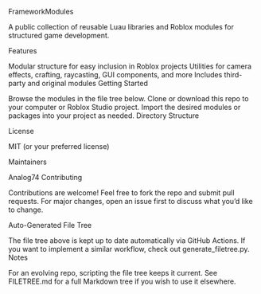 FrameworkModules

A public collection of reusable Luau libraries and Roblox modules for structured game development.

Features

Modular structure for easy inclusion in Roblox projects
Utilities for camera effects, crafting, raycasting, GUI components, and more
Includes third-party and original modules
Getting Started

Browse the modules in the file tree below.
Clone or download this repo to your computer or Roblox Studio project.
Import the desired modules or packages into your project as needed.
Directory Structure

<!-- FILETREE-START --> <!-- The file tree will be auto-inserted here by your workflow. --> <!-- FILETREE-END -->
License

MIT (or your preferred license)

Maintainers

Analog74
Contributing

Contributions are welcome!
Feel free to fork the repo and submit pull requests.
For major changes, open an issue first to discuss what you’d like to change.

Auto-Generated File Tree

The file tree above is kept up to date automatically via GitHub Actions.
If you want to implement a similar workflow, check out generate_filetree.py.
Notes

For an evolving repo, scripting the file tree keeps it current.
See FILETREE.md for a full Markdown tree if you wish to use it elsewhere.
